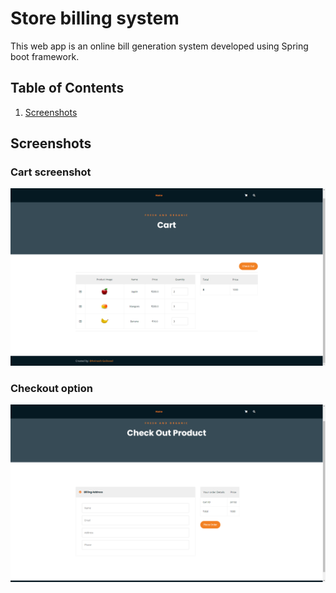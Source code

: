 # Store billing system
This web app is an online bill generation system developed using Spring boot framework.

## Table of Contents
1. [Screenshots](#screenshots)

<a href="screenshots"></a>
## Screenshots
### Cart screenshot
![mainPage](./images/cart.png)
### Checkout option
![mainPage](./images/checkout.png)
